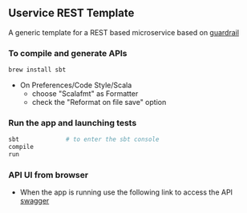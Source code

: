 ## Uservice REST Template

A generic template for a REST based microservice based on [guardrail](https://guardrail.dev) 

### To compile and generate APIs

```bash
brew install sbt
```
 
- On Preferences/Code Style/Scala 
  - choose "Scalafmt" as Formatter
  - check the "Reformat on file save" option

### Run the app and launching tests

```bash
sbt             # to enter the sbt console
compile
run
```

### API UI from browser
- When the app is running use the following link to access the API [swagger](http://127.0.0.1:8093/uservice-rest-template/0.0/swagger-ui/index.html)